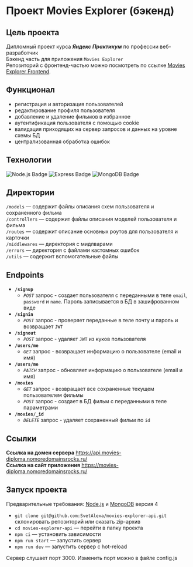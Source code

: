 # Проект Movies Explorer (бэкенд)

## Цель проекта
Дипломный проект курса ***Яндекс Практикум*** по профессии веб-разработчик  
Бэкенд часть для приложения `Movies Explorer`  
Репозиторий с фронтенд-частью можно посмотреть по ссылке [Movies Explorer Frontend](https://github.com/SvetAlexa/movies-explorer-frontend).

## Функционал
* регистрация и авторизация пользователей  
* редактирование профиля пользователя  
* добавление и удаление фильмов в избранное  
* аутентификация пользователя с помощью cookie  
* валидация приходящих на сервер запросов и данных на уровне схемы БД  
* централизованная обработка ошибок

## Технологии
<div id="badges">
  <img src="https://img.shields.io/badge/Node.js-blue?style=for-the-badge&logo=Node.js&logoColor=white" alt="Node.js Badge"/>
  <img src="https://img.shields.io/badge/Express-orange?style=for-the-badge&logo=Express&logoColor=white" alt="Express Badge"/>
  <img src="https://img.shields.io/badge/MongoDB-grey?style=for-the-badge&logo=MongoDB&logoColor=white" alt="MongoDB Badge"/>
</div>

## Директории
`/models` — содержит файлы описания схем пользователя и сохраненного фильма  
`/controllers` — содержит файлы описания моделей пользователя и фильма  
`/routes` — содержит описание основных роутов для пользователя и карточки  
`/middlewares` — директория с мидлварами  
`/errors` — директория с файлами кастомных ошибок  
`/utils` — содержит вспомогательные файлы  

## Endpoints
* **`/signup`**
   - *`POST`* запрос - создает пользователя с переданными в теле `email`, `password` и `name`. Пароль записывается в БД в зашифрованном виде
* **`/signin`**
   - *`POST`* запрос - проверяет переданные в теле почту и пароль и возвращает `JWT`
* **`/signout`**
   - *`POST`* запрос - удаляет `JWT` из куков пользователя
* **`/users/me`**
   - *`GET`* запрос - возвращает информацию о пользователе (email и имя)
* **`/users/me`**
   - *`PATCH`* запрос - обновляет информацию о пользователе (email и имя)
* **`/movies`**
    - *`GET`* запрос - возвращает все сохраненные текущем пользователем фильмы
    - *`POST`* запрос - создает в БД фильм с переданными в теле параметрами
* **`/movies/_id`**
   - *`DELETE`* запрос - удаляет сохраненный фильм по `id`

## Ссылки
**Ссылка на домен сервера** https://api.movies-diploma.nomoredomainsrocks.ru/  
**Ссылка на сайт приложения** https://movies-diploma.nomoredomainsrocks.ru/

## Запуск проекта
Предварительные требования: [Node.js](https://nodejs.org/en) и [MongoDB](https://www.mongodb.com/try/download/community) версия 4

* `git clone git@github.com:SvetAlexa/movies-explorer-api.git` склонировать репозиторий или сказать zip-архив  
* `cd movies-explorer-api` — перейти в папку проекта
* `npm ci` — установить зависимости  
* `npm run start` — запуcтить сервер   
* `npm run dev` — запустить сервер с hot-reload

Сервер слушает порт 3000. Изменить порт можно в файле config.js
